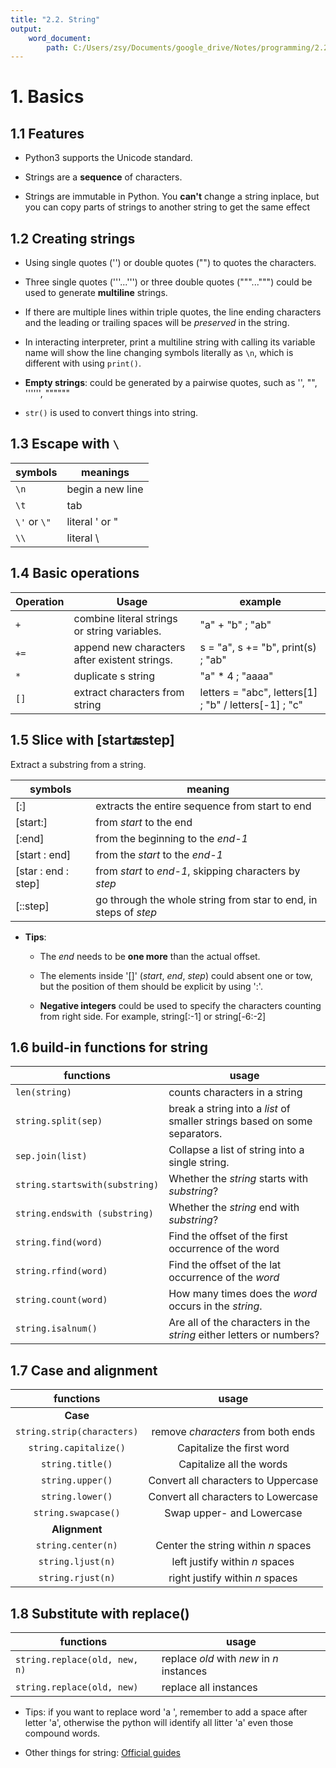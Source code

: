 ```yaml
---
title: "2.2. String"
output: 
    word_document:
        path: C:/Users/zsy/Documents/google_drive/Notes/programming/2.2. String.docx
---
```

# 1. Basics

## 1.1 Features

* Python3 supports the Unicode standard. 

* Strings are a **sequence** of characters.

* Strings are immutable in Python. You **can't** change a string inplace, but you can copy parts of strings to another string to get the same effect

## 1.2 Creating strings
* Using single quotes ('') or double quotes ("") to quotes the characters.

* Three single quotes ('''...''') or three double quotes ("""...""") could be used to generate **multiline** strings.

* If there are multiple lines within triple quotes, the line ending characters and the leading or trailing spaces will be _preserved_ in the string.

* In interacting interpreter, print a multiline string with calling its variable name will show the line changing symbols literally as `\n`, which is different with using `print()`.

* **Empty strings**: could be generated by a pairwise quotes, such as '', "", '''''', """"""

* `str()` is used to convert things into string.

## 1.3 Escape with `\`

symbols| meanings
---|---
`\n` | begin a new line
`\t` | tab
`\'` or `\"` | literal ' or "
`\\` | literal \

## 1.4 Basic operations

Operation | Usage | example
--- | --- |---
`+` | combine literal strings or string variables. | "a" + "b" ; "ab"
`+=`| append new characters after existent strings. | s = "a", s += "b", print(s) ; "ab"
`*` | duplicate s string | "a" * 4 ; "aaaa"
`[]` | extract characters from string | letters = "abc", letters[1] ; "b" / letters[-1] ; "c"

## 1.5 Slice with [start:end:step]
Extract a substring from a string.

symbols | meaning
--- | ---
[:] | extracts the entire sequence from start to end
[start:] | from _start_ to the end
[:end] | from the beginning to the _end-1_
[start : end] | from the _start_ to the _end-1_
[star : end : step] | from _start_ to _end-1_, skipping characters by _step_
[::step] | go through the whole string from star to end, in steps of _step_

* **Tips**:

    * The _end_ needs to be **one more** than the actual offset.

    * The elements inside '[]' (_start_, _end_, _step_) could absent one or tow, but the position of them should be explicit by using ':'.

    * **Negative integers** could be used to specify the characters counting from right side. For example, string[:-1] or string[-6:-2]

## 1.6 build-in functions for string

functions | usage
--- | --- 
`len(string)` | counts characters in a string
`string.split(sep)` | break a string into a _list_ of smaller strings based on some separators.
`sep.join(list)` | Collapse a list of string into a single string. 
`string.startswith(substring)` | Whether the _string_ starts with _substring_? 
`string.endswith (substring)` | Whether the _string_ end with _substring_? 
`string.find(word)` | Find the offset of the first occurrence of the word 
`string.rfind(word)` | Find the offset of the lat occurrence of the _word_
`string.count(word)` | How many times does the _word_ occurs in the _string_.
`string.isalnum()` | Are all of the characters in the _string_ either letters or numbers?

## 1.7 Case and alignment
functions | usage
:---:|:---:
**Case** |
`string.strip(characters)` | remove _characters_ from both ends
`string.capitalize()` | Capitalize the first word
`string.title()` | Capitalize all the words
`string.upper()` | Convert all characters to Uppercase
`string.lower()` | Convert all characters to Lowercase
`string.swapcase()` | Swap upper- and Lowercase
**Alignment** |
`string.center(n)` | Center the string within _n_ spaces
`string.ljust(n)` | left justify within _n_ spaces
`string.rjust(n)` | right justify within _n_ spaces

## 1.8 Substitute with replace()
functions | usage
--- | ---
`string.replace(old, new, n)` | replace _old_ with _new_ in _n_ instances
`string.replace(old, new)` | replace all instances

* Tips: if you want to replace word 'a ', remember to add a space after letter 'a', otherwise the python will identify all litter 'a' even those compound words.

* Other things for string: [Official guides](https://docs.python.org/3/library/stdtypes.html#string-methods)